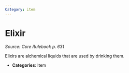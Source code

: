 ```yaml
---
Category: item
---
```

# Elixir  
*Source: Core Rulebook p. 631*  

Elixirs are alchemical liquids that are used by drinking them.

- **Categories**: Item